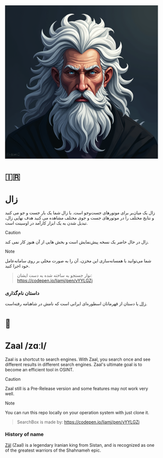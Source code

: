 ![Zaal logo](./images/logo_for_zaal_1.png)

# 🇮🇷
# زال
زال یک میان‌بر برای موتورهای جست‌وجو است. با زال شما یک بار جست و جو می کنید و نتایج مختلف را در موتورهای جست و جوی مختلف مشاهده می کنید
هدف نهایی زال، تبدیل شدن به یک ابزار کارآمد در اوسینت است.

> [!CAUTION]
> زال در حال حاضر یک نسخه پیش‌نمایش است و بخش هایی از آن هنوز کار نمی کند.

> [!NOTE]
> شما می‌توانید با همسانه‌سازی این مخزن، آن را به صورت محلی بر روی سامانه‌عامل خود اجرا کنید.

> نوار جستجو به ساخته شده به دست ایشان:
> https://codepen.io/liamj/pen/vYYLGZj

### داستان نام‌گذاری
[زال](https://fa.wikipedia.org/wiki/زال) یا دستان از قهرمانان اسطوره‌ای ایرانی است که نامش در شاهنامه رفته‌است.

# 🏴󠁧󠁢󠁥󠁮󠁧󠁿
# Zaal /zɑːl/
Zaal is a shortcut to search engines. With Zaal, you search once and see different results in different search engines. 
Zaal's ultimate goal is to become an efficient tool in OSINT.

> [!CAUTION]
> Zaal still is a Pre-Release version and some features may not work very well.

> [!NOTE]
> You can run this repo locally on your operation system with just clone it.

> SearchBox is made by:
> https://codepen.io/liamj/pen/vYYLGZj

### History of name
[Zāl](https://en.wikipedia.org/wiki/Z%C4%81l) (Zaal) is a legendary Iranian king from Sistan, and is recognized as one of the greatest warriors of the Shahnameh epic.
